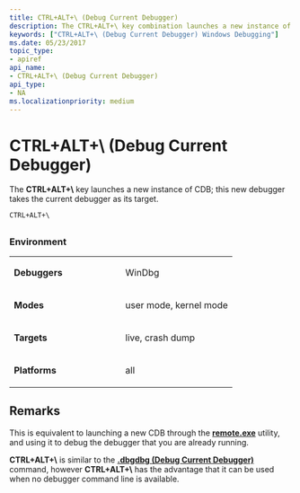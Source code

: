 ```yaml
---
title: CTRL+ALT+\ (Debug Current Debugger)
description: The CTRL+ALT+\ key combination launches a new instance of CDB; this new debugger takes the current debugger as its target.
keywords: ["CTRL+ALT+\ (Debug Current Debugger) Windows Debugging"]
ms.date: 05/23/2017
topic_type:
- apiref
api_name:
- CTRL+ALT+\ (Debug Current Debugger)
api_type:
- NA
ms.localizationpriority: medium
---
```


# CTRL+ALT+\\ (Debug Current Debugger)


The **CTRL+ALT+\\** key launches a new instance of CDB; this new debugger takes the current debugger as its target.

```dbgcmd
CTRL+ALT+\ 
```

## <span id="ddk_meta_ctrl_p_dbg"></span><span id="DDK_META_CTRL_P_DBG"></span>


### <span id="Environment"></span><span id="environment"></span><span id="ENVIRONMENT"></span>Environment

<table>
<colgroup>
<col width="50%" />
<col width="50%" />
</colgroup>
<tbody>
<tr class="odd">
<td align="left"><strong>Debuggers</strong></td>
<td align="left"><p>WinDbg</p></td>
</tr>
<tr class="even">
<td align="left"><p><strong>Modes</strong></p></td>
<td align="left"><p>user mode, kernel mode</p></td>
</tr>
<tr class="odd">
<td align="left"><p><strong>Targets</strong></p></td>
<td align="left"><p>live, crash dump</p></td>
</tr>
<tr class="even">
<td align="left"><p><strong>Platforms</strong></p></td>
<td align="left"><p>all</p></td>
</tr>
</tbody>
</table>

 

## Remarks

This is equivalent to launching a new CDB through the [**remote.exe**](the-remote-exe-utility.md) utility, and using it to debug the debugger that you are already running.

**CTRL+ALT+\\** is similar to the [**.dbgdbg (Debug Current Debugger)**](-dbgdbg--debug-current-debugger-.md) command, however **CTRL+ALT+\\** has the advantage that it can be used when no debugger command line is available.

 

 





